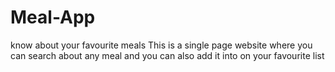 # Meal-App
know about your favourite meals This is a single page website where you can search about any meal and you can also add it into on your favourite list
